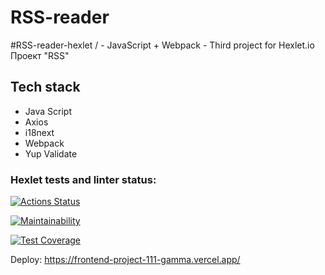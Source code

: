 # RSS-reader
#RSS-reader-hexlet / - JavaScript + Webpack - Third project for Hexlet.io 
Проект "RSS"

## Tech stack 

- Java Script
- Axios
- i18next
- Webpack 
- Yup Validate 

### Hexlet tests and linter status:
[![Actions Status](https://github.com/Calipso15/frontend-project-11/workflows/hexlet-check/badge.svg)](https://github.com/Calipso15/frontend-project-11/actions)

[![Maintainability](https://api.codeclimate.com/v1/badges/d3fc558cec65941fccf0/maintainability)](https://codeclimate.com/github/Calipso15/frontend-project-11/maintainability)

[![Test Coverage](https://api.codeclimate.com/v1/badges/d3fc558cec65941fccf0/test_coverage)](https://codeclimate.com/github/Calipso15/frontend-project-11/test_coverage)

Deploy: 
https://frontend-project-111-gamma.vercel.app/